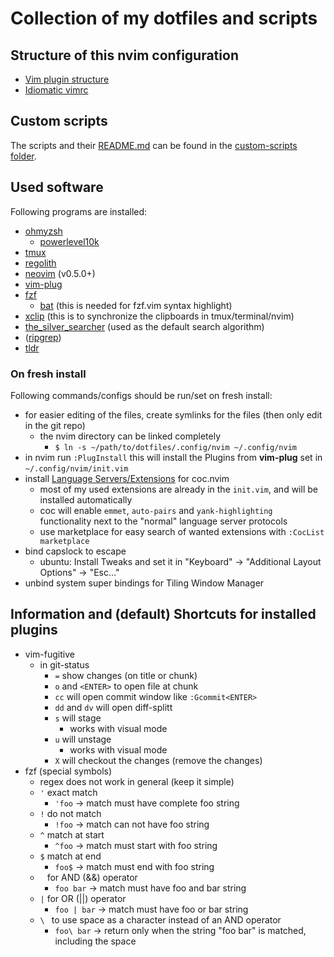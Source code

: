 # Collection of my dotfiles and scripts

## Structure of this nvim configuration

- [Vim plugin structure](https://learnvimscriptthehardway.stevelosh.com/chapters/42.html)
- [Idiomatic vimrc](https://github.com/romainl/idiomatic-vimrc)


## Custom scripts

The scripts and their [README.md](./custom-scripts/README.md) can be found in the [custom-scripts folder](./custom-scripts).


## Used software

Following programs are installed:
* [ohmyzsh](https://github.com/ohmyzsh/ohmyzsh)
  * [powerlevel10k](https://github.com/romkatv/powerlevel10k)
* [tmux](https://github.com/tmux/tmux)
* [regolith](https://regolith-linux.org/docs/getting-started/install/#option-2-ppa)
* [neovim](https://github.com/neovim/neovim) (v0.5.0+)
* [vim-plug](https://github.com/junegunn/vim-plug)
* [fzf](https://github.com/junegunn/fzf)
  * [bat](https://github.com/sharkdp/bat) (this is needed for fzf.vim syntax highlight)
* [xclip](https://wiki.ubuntuusers.de/xclip/) (this is to synchronize the clipboards in tmux/terminal/nvim)
* [the_silver_searcher](https://github.com/ggreer/the_silver_searcher) (used as the default search algorithm)
* ([ripgrep](https://github.com/BurntSushi/ripgrep))
* [tldr](https://github.com/tldr-pages/tldr)


### On fresh install

Following commands/configs should be run/set on fresh install:
* for easier editing of the files, create symlinks for the files (then only edit in the git repo)
  * the nvim directory can be linked completely
    * `$ ln -s ~/path/to/dotfiles/.config/nvim ~/.config/nvim`
* in nvim run `:PlugInstall` this will install the Plugins from **vim-plug** set in `~/.config/nvim/init.vim`
* install [Language Servers/Extensions](https://github.com/neoclide/coc.nvim/wiki/Install-coc.nvim#install-extension-for-programming-languages-you-use-daily) for coc.nvim
  * most of my used extensions are already in the `init.vim`, and will be installed automatically
  * coc will enable `emmet`, `auto-pairs` and `yank-highlighting` functionality next to the "normal" language server protocols
  * use marketplace for easy search of wanted extensions with `:CocList marketplace`
* bind capslock to escape
  * ubuntu: Install Tweaks and set it in "Keyboard" -> "Additional Layout Options" -> "Esc..."
* unbind system super bindings for Tiling Window Manager


## Information and (default) Shortcuts for installed plugins

- vim-fugitive
  - in git-status
    - `=` show changes (on title or chunk)
    - `o` and `<ENTER>` to open file at chunk
    - `cc` will open commit window like `:Gcommit<ENTER>`
    - `dd` and `dv` will open diff-splitt
    - `s` will stage
      - works with visual mode
    - `u` will unstage
      - works with visual mode
    - `X` will checkout the changes (remove the changes)
- fzf (special symbols)
  - regex does not work in general (keep it simple)
  - `'` exact match
    - `'foo` -> match must have complete foo string
  - `!` do not match
    - `!foo` -> match can not have foo string
  - `^` match at start
    - `^foo` -> match must start with foo string
  - `$` match at end
    - `foo$` -> match must end with foo string
  - ` ` for AND (&&) operator
    - `foo bar` -> match must have foo and bar string
  - `|` for OR (||) operator
    - `foo | bar` -> match must have foo or bar string
  - `\ ` to use space as a character instead of an AND operator
    - `foo\ bar` -> return only when the string "foo bar" is matched, including the space
